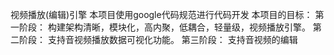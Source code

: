 视频播放(编辑)引擎
本项目使用google代码规范进行代码开发
本项目的目标：
第一阶段：
构建架构清晰，模块化，高内聚，低耦合，轻量级，视频播放引擎。
第二阶段：
支持音视频播放数据可视化功能。
第三阶段：
支持音视频的编辑
